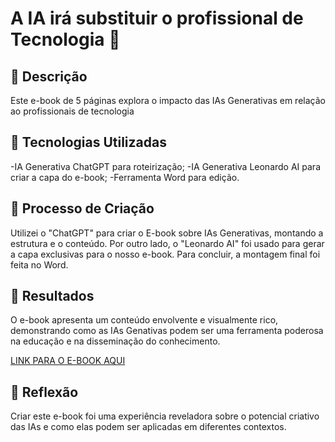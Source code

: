 # A IA irá substituir o profissional de Tecnologia 🌌

## 📒 Descrição
Este e-book de 5 páginas explora o impacto das IAs Generativas em relação ao profissionais de tecnologia

## 🤖 Tecnologias Utilizadas
-IA Generativa ChatGPT para roteirização;
-IA Generativa Leonardo AI para criar a capa do e-book;
-Ferramenta Word para edição.

## 🧐 Processo de Criação
Utilizei o "ChatGPT" para criar o E-book sobre IAs Generativas, montando a estrutura e o conteúdo. Por outro lado, o "Leonardo AI" foi usado para gerar a capa exclusivas para o nosso e-book. Para concluir, a montagem final foi feita no Word.

## 🚀 Resultados
O e-book apresenta um conteúdo envolvente e visualmente rico, demonstrando como as IAs Genativas podem ser uma ferramenta poderosa na educação e na disseminação do conhecimento.

[LINK PARA O E-BOOK AQUI](https://drive.google.com/file/d/1NofLRC66T0D0I5j_13C_b5D96srPP6yS/view?usp=drive_link)

## 💭 Reflexão
Criar este e-book foi uma experiência reveladora sobre o potencial criativo das IAs e como elas podem ser aplicadas em diferentes contextos.
